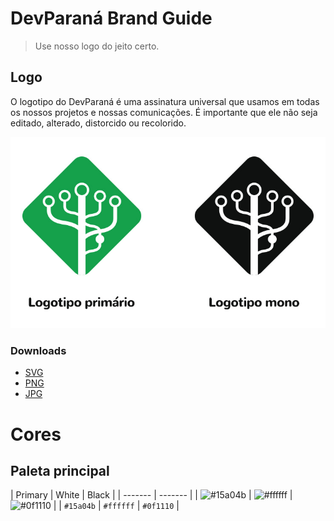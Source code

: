 # DevParaná Brand Guide

> Use nosso logo do jeito certo.

## Logo

O logotipo do DevParaná é uma assinatura universal que usamos em todas os nossos projetos e nossas comunicações. É importante que ele não seja editado, alterado, distorcido ou recolorido.

![Logo DevParaná](./logo-devpr-aplicacao.jpg)

### Downloads
- [SVG](./assets/svg)
- [PNG](./assets/png)
- [JPG](./assets/jpg)

# Cores

## Paleta principal

| Primary | White | Black |
| ------- | ------- |
| ![#15a04b](https://placehold.it/90x50/15a04b/000000?text=+) | ![#ffffff](https://placehold.it/90x50/ffffff/000000?text=+) | ![#0f1110](https://placehold.it/90x50/0f1110/000000?text=+) |
| `#15a04b` |  `#ffffff` |  `#0f1110` |
